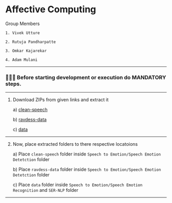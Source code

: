 # Affective Computing

Group Members

    1. Vivek Utture

    2. Rutuja Pandharpatte

    3. Omkar Kajarekar

    4. Adam Mulani

---

### 📌📌📌 Before starting development or execution do MANDATORY steps.

---

   1. Download ZIPs from given links and extract it
   
        a) [clean-speech](https://tinyurl.com/clean-speech)
   
        b) [ravdess-data](https://tinyurl.com/ravdess-data)
   
        c) [data](https://tinyurl.com/speech-data)
           
   ---
   
   2. Now, place extracted folders to there respective locatoions
   
        a) Place ```clean-speech``` folder inside ```Speech to Emotion/Speech Emotion Detetction``` folder
        
        b) Place ```ravdess-data``` folder inside ```Speech to Emotion/Speech Emotion Detetction``` folder
        
        c) Place ```data``` folder inside ```Speech to Emotion/Speech Emotion Recognition``` and ```SER-NLP``` folder
                
   ---
   
   
